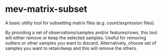 # mev-matrix-subset

A basic utility tool for subsetting matrix files (e.g. count/expression files).

By providing a set of observations/samples and/or features/rows, this tool will either remove or keep the selected samples. Useful for removing outliers or other samples you want to discard. Alternatively, choose set of samples you want to retain/keep and this will remove the others.